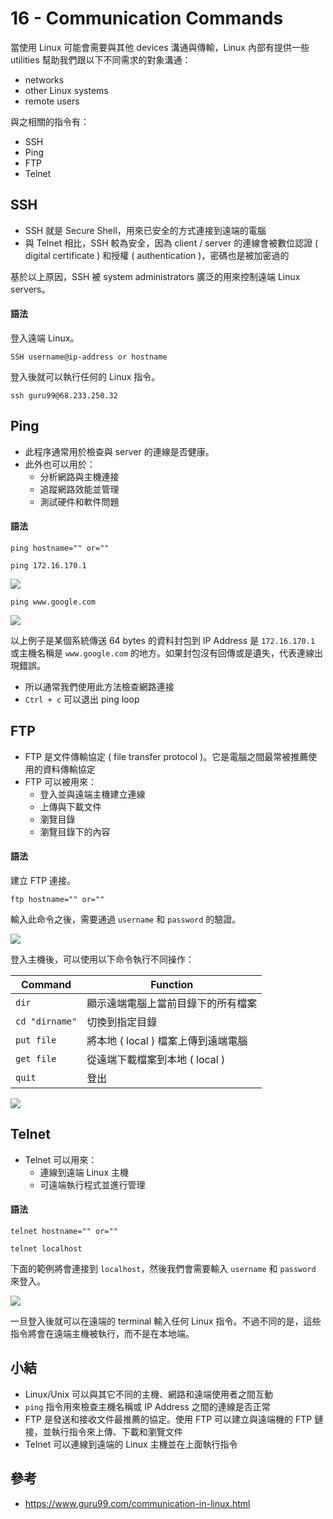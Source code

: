 # 16 - Communication Commands
當使用 Linux 可能會需要與其他 devices 溝通與傳輸，Linux 內部有提供一些 utilities 幫助我們跟以下不同需求的對象溝通：

* networks
* other Linux systems
* remote users

與之相關的指令有：
* SSH
* Ping
* FTP
* Telnet

## SSH
* SSH 就是 Secure Shell，用來已安全的方式連接到遠端的電腦
* 與 Telnet 相比，SSH 較為安全，因為 client / server 的連線會被數位認證 ( digital certificate ) 和授權 ( authentication )，密碼也是被加密過的

基於以上原因，SSH 被 system administrators 廣泛的用來控制遠端 Linux servers。

#### 語法
登入遠端 Linux。
```linux
SSH username@ip-address or hostname
```

登入後就可以執行任何的 Linux 指令。

```linux
ssh guru99@68.233.250.32
```

## Ping
* 此程序通常用於檢查與 server 的連線是否健康。
* 此外也可以用於：
  * 分析網路與主機連接
  * 追蹤網路效能並管理
  * 測試硬件和軟件問題

#### 語法
```linux
ping hostname="" or=""
```

```linux
ping 172.16.170.1
```
![](/images/16-1.png)

```linux
ping www.google.com
```
![](/images/16-2.png)

以上例子是某個系統傳送 64 bytes 的資料封包到 IP Address 是 `172.16.170.1` 或主機名稱是 `www.google.com` 的地方。如果封包沒有回傳或是遺失，代表連線出現錯誤。

* 所以通常我們使用此方法檢查網路連接
* `Ctrl + c` 可以退出 ping loop

## FTP
* FTP 是文件傳輸協定 ( file transfer protocol )。它是電腦之間最常被推薦使用的資料傳輸協定
* FTP 可以被用來：
  * 登入並與遠端主機建立連線
  * 上傳與下載文件
  * 瀏覽目錄
  * 瀏覽目錄下的內容

#### 語法
建立 FTP 連接。
```linux
ftp hostname="" or=""
```
輸入此命令之後，需要通過 `username` 和 `password` 的驗證。

![](/images/16-3.png)

登入主機後，可以使用以下命令執行不同操作：

| Command | Function |
| --- | --- |
| `dir` | 顯示遠端電腦上當前目錄下的所有檔案 |
| `cd "dirname"` | 切換到指定目錄 |
| `put file` | 將本地 ( local ) 檔案上傳到遠端電腦 |
| `get file` | 從遠端下載檔案到本地 ( local ) |
| `quit` | 登出 |

![](/images/16-4.png)

## Telnet
* Telnet 可以用來：
  * 連線到遠端 Linux 主機
  * 可遠端執行程式並進行管理

#### 語法
```linux
telnet hostname="" or=""
```

```linux
telnet localhost
```

下面的範例將會連接到 `localhost`，然後我們會需要輸入 `username` 和 `password` 來登入。

![](/images/16-5.png)

一旦登入後就可以在遠端的 terminal 輸入任何 Linux 指令。不過不同的是，這些指令將會在遠端主機被執行，而不是在本地端。

## 小結
* Linux/Unix 可以與其它不同的主機、網路和遠端使用者之間互動
* `ping` 指令用來檢查主機名稱或 IP Address 之間的連線是否正常
* FTP 是發送和接收文件最推薦的協定。使用 FTP 可以建立與遠端機的 FTP 鏈接，並執行指令來上傳、下載和瀏覽文件
* Telnet 可以連線到遠端的 Linux 主機並在上面執行指令

## 參考
* https://www.guru99.com/communication-in-linux.html